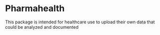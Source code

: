 # Pharmahealth
This package is intended for healthcare use to upload their own data that could be analyzed and documented
